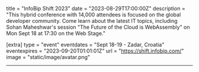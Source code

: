 title = "InfoBip Shift 2023"
date = "2023-08-29T17:00:00Z"
description = "This hybrid conference with 14,000 attendees is focused on the global developer community. Come learn about the latest IT topics, including Sohan Maheshwar's session \"The Future of the Cloud is WebAssembly\" on Mon Sept 18 at 17:30 on the Web Stage."

[extra]
type = "event"
eventdates = "Sept 18-19 - Zadar, Croatia"
eventexpires = "2023-09-20T01:01:01Z"
url = "https://shift.infobip.com/"
image = "static/image/avatar.png"

---
